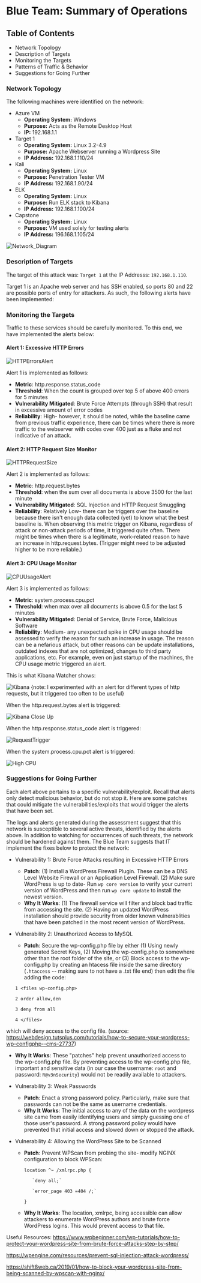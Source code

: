 # Blue Team: Summary of Operations

## Table of Contents
- Network Topology
- Description of Targets
- Monitoring the Targets
- Patterns of Traffic & Behavior
- Suggestions for Going Further

### Network Topology
  
The following machines were identified on the network:
- Azure VM
  - **Operating System:** Windows
  - **Purpose:** Acts as the Remote Desktop Host
  - **IP:** 192.168.1.1
- Target 1
  - **Operating System:** Linux 3.2-4.9
  - **Purpose:** Apache Webserver running a Wordpress Site
  - **IP Address:** 192.168.1.110/24
- Kali 
  - **Operating System:** Linux
  - **Purpose:** Penetration Tester VM
  - **IP Address:** 192.168.1.90/24
- ELK
  - **Operating System:** Linux
  - **Purpose:** Run ELK stack to Kibana
  - **IP Address:** 192.168.1.100/24
- Capstone
  - **Operating System:** Linux
  - **Purpose:** VM used solely for testing alerts
  - **IP Address:** 196.168.1.105/24

![Network_Diagram](https://github.com/skyeskyeskye/PENN_CYBERSECURITY_FINAL/blob/main/Blue_Team_Defensive/Images/FIXEDFinalProjectDiagram.png)

### Description of Targets

The target of this attack was: `Target 1` at the IP Addresss: `192.168.1.110`.

Target 1 is an Apache web server and has SSH enabled, so ports 80 and 22 are possible ports of entry for attackers. As such, the following alerts have been implemented:

### Monitoring the Targets

Traffic to these services should be carefully monitored. To this end, we have implemented the alerts below:

#### Alert 1: Excessive HTTP Errors

![HTTPErrorsAlert](https://github.com/skyeskyeskye/PENN_CYBERSECURITY_FINAL/blob/main/Blue_Team_Defensive/Images/Screenshot%202022-05-21%20184605_HTTP_Response_Code_Alert.jpg)

Alert 1 is implemented as follows:
  - **Metric**: http.response.status_code
  - **Threshold**: When the count is grouped over top 5 of above 400 errors for 5 minutes
  - **Vulnerability Mitigated**: Brute Force Attempts (through SSH) that result in excessive amount of error codes
  - **Reliability**: High- however, it should be noted, while the baseline came from previous traffic experience, there can be times where there is more traffic to the webserver with codes over 400 just as a fluke and not indicative of an attack.

#### Alert 2: HTTP Request Size Monitor

![HTTPRequestSize](https://github.com/skyeskyeskye/PENN_CYBERSECURITY_FINAL/blob/main/Blue_Team_Defensive/Images/Screenshot%202022-05-21%20184413_KIBANA_HTTP_Request_Bytes_Alert.jpg)

Alert 2 is implemented as follows:
  - **Metric**: http.request.bytes
  - **Threshold**: when the sum over all documents is above 3500 for the last minute
  - **Vulnerability Mitigated**: SQL Injection and HTTP Request Smuggling
  - **Reliability**: Relatively Low- there can be triggers over the baseline because there isn't enough data collected (yet) to know what the best baseline is. When observing this metric trigger on Kibana, regardless of attack or non-attack periods of time, it triggered quite often.  There might be times when there is a legitimate, work-related reason to have an increase in http.request.bytes. (Trigger might need to be adjusted higher to be more reliable.)

#### Alert 3: CPU Usage Monitor

![CPUUsageAlert](https://github.com/skyeskyeskye/PENN_CYBERSECURITY_FINAL/blob/main/Blue_Team_Defensive/Images/Screenshot%202022-05-21%20184731_KIBANA_CPU_Usage_Alert.jpg)

Alert 3 is implemented as follows:
  - **Metric**: system.process.cpu.pct 
  - **Threshold**: when max over all documents is above 0.5 for the last 5 minutes
  - **Vulnerability Mitigated**: Denial of Service, Brute Force, Malicious Software
  - **Reliability**: Medium- any unexpected spike in CPU usage should be assessed to verify the reason for such an increase in usage. The reason can be a nefarious attack, but other reasons can be update installations, outdated indexes that are not optimized, changes to third party applications, etc. For example, even on just startup of the machines, the CPU usage metric triggered an alert. 

This is what Kibana Watcher shows:

![Kibana](https://github.com/skyeskyeskye/PENN_CYBERSECURITY_FINAL/blob/main/Blue_Team_Defensive/Images/Screenshot%202022-05-21%20201920_KIBANA_Watcher_Alerts_triggering.jpg)
{note: I experimented with an alert for different types of http requests, but it triggered too often to be useful}

When the http.request.bytes alert is triggered:

![Kibana Close Up](https://github.com/skyeskyeskye/PENN_CYBERSECURITY_FINAL/blob/main/Blue_Team_Defensive/Images/Screenshot%202022-05-21%20210200_KIBANA_HTTP_RequestSize_Triggered.jpg)


When the http.response.status_code alert is triggered:

![RequestTrigger](https://github.com/skyeskyeskye/PENN_CYBERSECURITY_FINAL/commit/af66c051d91cd8ece176fd4e2d293d0b3dd68805)

When the system.process.cpu.pct alert is triggered:

![High CPU](https://github.com/skyeskyeskye/PENN_CYBERSECURITY_FINAL/blob/main/Blue_Team_Defensive/Images/Screenshot%202022-05-21%20205946_KIBANA_CPU_Triggered_Events.jpg)


### Suggestions for Going Further 

Each alert above pertains to a specific vulnerability/exploit. Recall that alerts only detect malicious behavior, but do not stop it. Here are some patches that could mitigate the vulnerabilities/exploits that would trigger the alerts that have been set.


The logs and alerts generated during the assessment suggest that this network is susceptible to several active threats, identified by the alerts above. In addition to watching for occurrences of such threats, the network should be hardened against them. The Blue Team suggests that IT implement the fixes below to protect the network:


- Vulnerability 1: Brute Force Attacks resulting in Excessive HTTP Errors
  - **Patch**: (1) Install a WordPress Firewall Plugin. These can be a DNS Level Website Firewall or an Application Level Firewall. (2) Make sure WordPress is up to date- Run `wp core version` to verify your current version of WordPress and then run `wp core update` to install the newest version.
  - **Why It Works**: (1) The firewall service will filter and block bad traffic from accessing the site. (2) Having an updated WordPress installation should provide security from older known vulnerablities that have been patched in the most recent version of WordPress.


- Vulnerability 2: Unauthorized Access to MySQL
  - **Patch**: Secure the wp-config.php file by either (1) Using newly generated Secret Keys, (2) Moving the wp-config.php to somewhere other than the root folder of the site, or (3) Block access to the wp-config.php by creating an htacess file inside the same directory (`.htaccess` -- making sure to not have a .txt file end) then edit the file adding the code: 
 

  `1 <files wp-config.php>` 
  
  `2 order allow,den`
  
  `3 deny from all`
  
  `4 </files>`
   
   
which will deny access to the config file. (source: https://webdesign.tutsplus.com/tutorials/how-to-secure-your-wordpress-wp-configphp--cms-27737)
	
  - **Why It Works**: These "patches" help prevent unauthorized access to the wp-config.php file. By preventing access to the wp-config.php file, important and sensitive data (in our case the username: `root` and password: `R@v3nSecurity`) would not be readily available to attackers. 


- Vulnerability 3: Weak Passwords
  - **Patch**: Enact a strong password policy. Particularly, make sure that passwords can not be the same as username credentials.
  - **Why It Works**: The initial access to any of the data on the wordpress site came from easily identifying users and simply guessing one of those user's password. A strong password policy would have prevented that initial access and slowed down or stopped the attack.

- Vulnerability 4: Allowing the WordPress Site to be Scanned
   - **Patch**: Prevent WPScan from probing the site- modify NGINX configuration to block WPScan:
 
		`location ^~ /xmlrpc.php {`
			
			`deny all;`
		
			`error_page 403 =404 /;`
		
		`}` 
	
   - **Why It Works**: The location, xmlrpc, being accessible can allow attackers to enumerate WordPress authors and brute force WordPress logins.  This would prevent access to that file.


Useful Resources:
https://www.wpbeginner.com/wp-tutorials/how-to-protect-your-wordpress-site-from-brute-force-attacks-step-by-step/

https://wpengine.com/resources/prevent-sql-injection-attack-wordpress/

https://shift8web.ca/2019/01/how-to-block-your-wordpress-site-from-being-scanned-by-wpscan-with-nginx/

